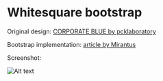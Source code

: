 Whitesquare bootstrap
=====================

Original design: [CORPORATE BLUE by pcklaboratory](http://www.pcklab.com/item.php?id=16)

Bootstrap implementation: [article by Mirantus](http://habrahabr.ru/post/211032/)

Screenshot:

![Alt text](http://monosnap.com/image/k6yxH8XwnejgPrQHy8qY0KMQrLekF0.png)